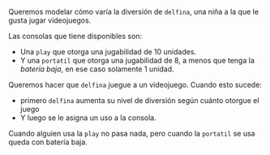 Queremos modelar cómo varía la diversión de `delfina`, una niña a la que le gusta jugar videojuegos.

Las consolas que tiene disponibles son:
- Una `play` que otorga una jugabilidad de 10 unidades.
- Y una `portatil` que otorga una jugabilidad de 8, a menos que tenga la _batería baja_, en ese caso solamente 1 unidad.


Queremos hacer que `delfina` juegue a un videojuego. Cuando esto sucede:
- primero `delfina` aumenta su nivel de diversión según cuánto otorgue el juego
- Y luego se le asigna un uso a la consola.

Cuando alguien usa la `play` no pasa nada, pero cuando la `portatil` se usa queda con batería baja.
